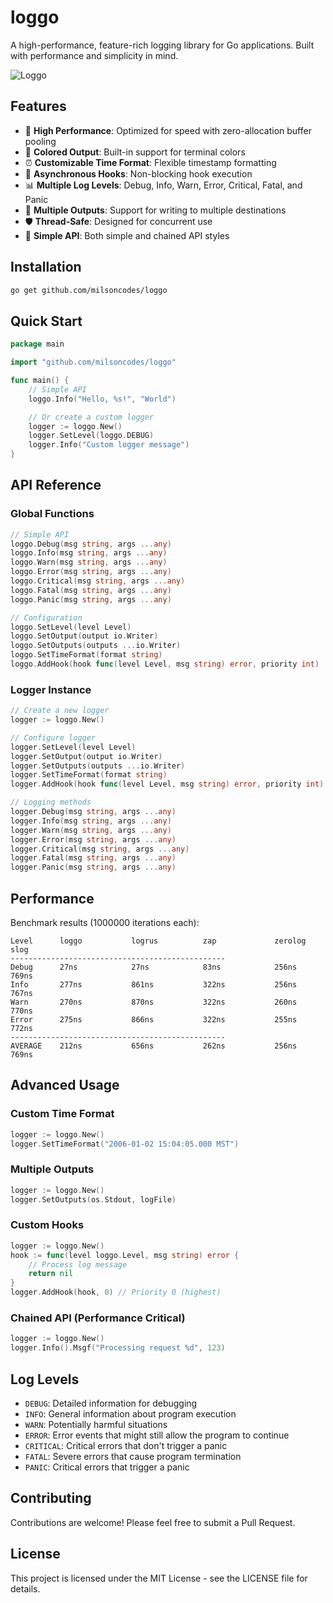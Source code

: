 # loggo

A high-performance, feature-rich logging library for Go applications. Built with performance and simplicity in mind.

![Loggo](https://github.com/user-attachments/assets/7e372f4d-2692-4315-8fa1-b7aed4ca9fea)
## Features

- 🚀 **High Performance**: Optimized for speed with zero-allocation buffer pooling
- 🎨 **Colored Output**: Built-in support for terminal colors
- ⏰ **Customizable Time Format**: Flexible timestamp formatting
- 🔄 **Asynchronous Hooks**: Non-blocking hook execution
- 📊 **Multiple Log Levels**: Debug, Info, Warn, Error, Critical, Fatal, and Panic
- 🔄 **Multiple Outputs**: Support for writing to multiple destinations
- 🛡️ **Thread-Safe**: Designed for concurrent use
- 🎯 **Simple API**: Both simple and chained API styles

## Installation

```bash
go get github.com/milsoncodes/loggo
```

## Quick Start

```go
package main

import "github.com/milsoncodes/loggo"

func main() {
    // Simple API
    loggo.Info("Hello, %s!", "World")

    // Or create a custom logger
    logger := loggo.New()
    logger.SetLevel(loggo.DEBUG)
    logger.Info("Custom logger message")
}
```

## API Reference

### Global Functions

```go
// Simple API
loggo.Debug(msg string, args ...any)
loggo.Info(msg string, args ...any)
loggo.Warn(msg string, args ...any)
loggo.Error(msg string, args ...any)
loggo.Critical(msg string, args ...any)
loggo.Fatal(msg string, args ...any)
loggo.Panic(msg string, args ...any)

// Configuration
loggo.SetLevel(level Level)
loggo.SetOutput(output io.Writer)
loggo.SetOutputs(outputs ...io.Writer)
loggo.SetTimeFormat(format string)
loggo.AddHook(hook func(level Level, msg string) error, priority int)
```

### Logger Instance

```go
// Create a new logger
logger := loggo.New()

// Configure logger
logger.SetLevel(level Level)
logger.SetOutput(output io.Writer)
logger.SetOutputs(outputs ...io.Writer)
logger.SetTimeFormat(format string)
logger.AddHook(hook func(level Level, msg string) error, priority int)

// Logging methods
logger.Debug(msg string, args ...any)
logger.Info(msg string, args ...any)
logger.Warn(msg string, args ...any)
logger.Error(msg string, args ...any)
logger.Critical(msg string, args ...any)
logger.Fatal(msg string, args ...any)
logger.Panic(msg string, args ...any)
```

## Performance

Benchmark results (1000000 iterations each):

```
Level      loggo           logrus          zap             zerolog         slog           
------------------------------------------------
Debug      27ns            27ns            83ns            256ns           769ns          
Info       277ns           861ns           322ns           256ns           767ns          
Warn       270ns           870ns           322ns           260ns           770ns          
Error      275ns           866ns           322ns           255ns           772ns          
------------------------------------------------
AVERAGE    212ns           656ns           262ns           256ns           769ns          
```

## Advanced Usage

### Custom Time Format

```go
logger := loggo.New()
logger.SetTimeFormat("2006-01-02 15:04:05.000 MST")
```

### Multiple Outputs

```go
logger := loggo.New()
logger.SetOutputs(os.Stdout, logFile)
```

### Custom Hooks

```go
logger := loggo.New()
hook := func(level loggo.Level, msg string) error {
    // Process log message
    return nil
}
logger.AddHook(hook, 0) // Priority 0 (highest)
```

### Chained API (Performance Critical)

```go
logger := loggo.New()
logger.Info().Msgf("Processing request %d", 123)
```

## Log Levels

- `DEBUG`: Detailed information for debugging
- `INFO`: General information about program execution
- `WARN`: Potentially harmful situations
- `ERROR`: Error events that might still allow the program to continue
- `CRITICAL`: Critical errors that don't trigger a panic
- `FATAL`: Severe errors that cause program termination
- `PANIC`: Critical errors that trigger a panic

## Contributing

Contributions are welcome! Please feel free to submit a Pull Request.

## License

This project is licensed under the MIT License - see the LICENSE file for details. 
